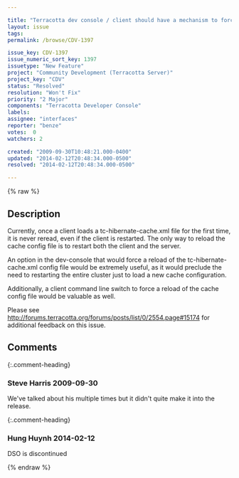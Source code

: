 ```yaml
---

title: "Terracotta dev console / client should have a mechanism to force reload of tc-hibernate-cache.xml file"
layout: issue
tags: 
permalink: /browse/CDV-1397

issue_key: CDV-1397
issue_numeric_sort_key: 1397
issuetype: "New Feature"
project: "Community Development (Terracotta Server)"
project_key: "CDV"
status: "Resolved"
resolution: "Won't Fix"
priority: "2 Major"
components: "Terracotta Developer Console"
labels: 
assignee: "interfaces"
reporter: "benze"
votes:  0
watchers: 2

created: "2009-09-30T10:48:21.000-0400"
updated: "2014-02-12T20:48:34.000-0500"
resolved: "2014-02-12T20:48:34.000-0500"

---
```




{% raw %}



## Description

<div markdown="1" class="description">

Currently, once a client loads a tc-hibernate-cache.xml file for the first time, it is never reread, even if the client is restarted.  The only way to reload the cache config file is to restart both the client and the server.

An option in the dev-console that would force a reload of the tc-hibernate-cache.xml config file would be extremely useful, as it would preclude the need to restarting the entire cluster just to load a new cache configuration.

Additionally, a client command line switch to force a reload of the cache config file would be valuable as well.

Please see http://forums.terracotta.org/forums/posts/list/0/2554.page#15174 for additional feedback on this issue.


</div>

## Comments


{:.comment-heading}
### **Steve Harris** <span class="date">2009-09-30</span>

<div markdown="1" class="comment">

We've talked about his multiple times but it didn't quite make it into the release. 

</div>


{:.comment-heading}
### **Hung Huynh** <span class="date">2014-02-12</span>

<div markdown="1" class="comment">

DSO is discontinued

</div>



{% endraw %}

